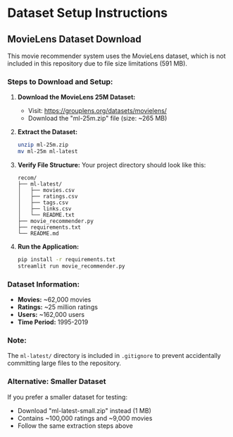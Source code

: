 # Dataset Setup Instructions

## MovieLens Dataset Download

This movie recommender system uses the MovieLens dataset, which is not included in this repository due to file size limitations (591 MB).

### Steps to Download and Setup:

1. **Download the MovieLens 25M Dataset:**
   - Visit: https://grouplens.org/datasets/movielens/
   - Download the "ml-25m.zip" file (size: ~265 MB)

2. **Extract the Dataset:**
   ```bash
   unzip ml-25m.zip
   mv ml-25m ml-latest
   ```

3. **Verify File Structure:**
   Your project directory should look like this:
   ```
   recom/
   ├── ml-latest/
   │   ├── movies.csv
   │   ├── ratings.csv
   │   ├── tags.csv
   │   ├── links.csv
   │   └── README.txt
   ├── movie_recommender.py
   ├── requirements.txt
   └── README.md
   ```

4. **Run the Application:**
   ```bash
   pip install -r requirements.txt
   streamlit run movie_recommender.py
   ```

### Dataset Information:
- **Movies:** ~62,000 movies
- **Ratings:** ~25 million ratings
- **Users:** ~162,000 users
- **Time Period:** 1995-2019

### Note:
The `ml-latest/` directory is included in `.gitignore` to prevent accidentally committing large files to the repository.

### Alternative: Smaller Dataset
If you prefer a smaller dataset for testing:
- Download "ml-latest-small.zip" instead (1 MB)
- Contains ~100,000 ratings and ~9,000 movies
- Follow the same extraction steps above